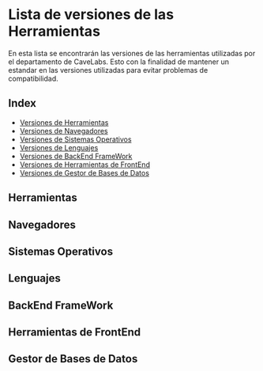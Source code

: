 # Lista de versiones de las Herramientas
En esta lista se encontrarán las versiones de las herramientas utilizadas por el departamento de CaveLabs. Esto con la finalidad de mantener un estandar en las versiones utilizadas para evitar problemas de compatibilidad.

## Index
* [Versiones de Herramientas](#Herramientas)
* [Versiones de Navegadores](#Navegadores)
* [Versiones de Sistemas Operativos](#Sistemas)
* [Versiones de Lenguajes](#Lenguajes)
* [Versiones de BackEnd FrameWork](#BackEnd_FrameWork)
* [Versiones de Herramientas de FrontEnd](#Herramientas_de_FrontEnd)
* [Versiones de Gestor de Bases de Datos](#Gestor_de_Bases_de_Datos)

<a id="Herramientas"></a>
## Herramientas


<a id="Navegadores"></a>
## Navegadores


<a id="Sistemas"></a>
## Sistemas Operativos


<a id="Lenguajes"></a>
## Lenguajes


<a id="BackEnd_FrameWork"></a>
## BackEnd FrameWork


<a id="Herramientas_de_FrontEnd"></a>
## Herramientas de FrontEnd



<a id="Gestor_de_Bases_de_Datos"></a>
## Gestor de Bases de Datos


